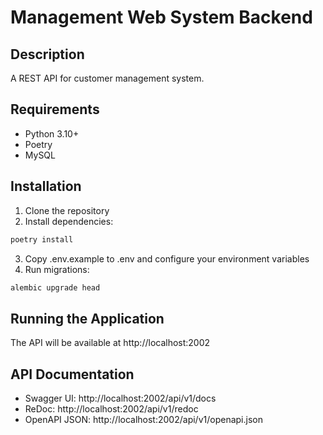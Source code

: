 # Management Web System Backend

## Description
A REST API for customer management system.

## Requirements
- Python 3.10+
- Poetry
- MySQL

## Installation

1. Clone the repository
2. Install dependencies:
```bash
poetry install
```
3. Copy .env.example to .env and configure your environment variables
4. Run migrations:
```bash
alembic upgrade head
```

## Running the Application



The API will be available at http://localhost:2002

## API Documentation
- Swagger UI: http://localhost:2002/api/v1/docs
- ReDoc: http://localhost:2002/api/v1/redoc
- OpenAPI JSON: http://localhost:2002/api/v1/openapi.json
